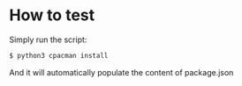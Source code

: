 # How to test

Simply run the script:

```.sh
$ python3 cpacman install
```

And it will automatically populate the content of package.json
